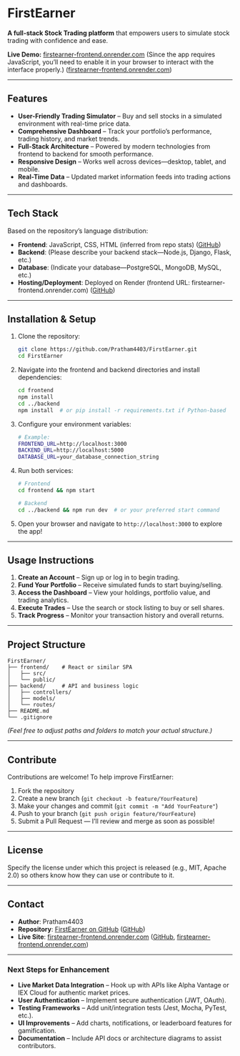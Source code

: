 # FirstEarner

**A full-stack Stock Trading platform** that empowers users to simulate stock trading with confidence and ease.

**Live Demo:** [firstearner-frontend.onrender.com](https://firstearner-frontend.onrender.com)
(Since the app requires JavaScript, you’ll need to enable it in your browser to interact with the interface properly.) ([firstearner-frontend.onrender.com][1])

---

## Features

* **User-Friendly Trading Simulator** – Buy and sell stocks in a simulated environment with real-time price data.
* **Comprehensive Dashboard** – Track your portfolio’s performance, trading history, and market trends.
* **Full-Stack Architecture** – Powered by modern technologies from frontend to backend for smooth performance.
* **Responsive Design** – Works well across devices—desktop, tablet, and mobile.
* **Real-Time Data** – Updated market information feeds into trading actions and dashboards.

---

## Tech Stack

Based on the repository’s language distribution:

* **Frontend**: JavaScript, CSS, HTML (inferred from repo stats) ([GitHub][2])
* **Backend**: (Please describe your backend stack—Node.js, Django, Flask, etc.)
* **Database**: (Indicate your database—PostgreSQL, MongoDB, MySQL, etc.)
* **Hosting/Deployment**: Deployed on Render (frontend URL: firstearner-frontend.onrender.com) ([GitHub][2])

---

## Installation & Setup

1. Clone the repository:

   ```bash
   git clone https://github.com/Pratham4403/FirstEarner.git
   cd FirstEarner
   ```
2. Navigate into the frontend and backend directories and install dependencies:

   ```bash
   cd frontend
   npm install
   cd ../backend
   npm install  # or pip install -r requirements.txt if Python-based
   ```
3. Configure your environment variables:

   ```bash
   # Example:
   FRONTEND_URL=http://localhost:3000
   BACKEND_URL=http://localhost:5000
   DATABASE_URL=your_database_connection_string
   ```
4. Run both services:

   ```bash
   # Frontend
   cd frontend && npm start

   # Backend
   cd ../backend && npm run dev  # or your preferred start command
   ```
5. Open your browser and navigate to `http://localhost:3000` to explore the app!

---

## Usage Instructions

1. **Create an Account** – Sign up or log in to begin trading.
2. **Fund Your Portfolio** – Receive simulated funds to start buying/selling.
3. **Access the Dashboard** – View your holdings, portfolio value, and trading analytics.
4. **Execute Trades** – Use the search or stock listing to buy or sell shares.
5. **Track Progress** – Monitor your transaction history and overall returns.

---

## Project Structure

```
FirstEarner/
├── frontend/    # React or similar SPA
│   ├── src/
│   └── public/
├── backend/     # API and business logic
│   ├── controllers/
│   ├── models/
│   └── routes/
├── README.md
└── .gitignore
```

*(Feel free to adjust paths and folders to match your actual structure.)*

---

## Contribute

Contributions are welcome! To help improve FirstEarner:

1. Fork the repository
2. Create a new branch (`git checkout -b feature/YourFeature`)
3. Make your changes and commit (`git commit -m "Add YourFeature"`)
4. Push to your branch (`git push origin feature/YourFeature`)
5. Submit a Pull Request — I’ll review and merge as soon as possible!

---

## License

Specify the license under which this project is released (e.g., MIT, Apache 2.0) so others know how they can use or contribute to it.

---

## Contact

* **Author**: Pratham4403
* **Repository**: [FirstEarner on GitHub](https://github.com/Pratham4403/FirstEarner) ([GitHub][2])
* **Live Site**: [firstearner-frontend.onrender.com](https://firstearner-frontend.onrender.com) ([GitHub][2], [firstearner-frontend.onrender.com][1])

---

### Next Steps for Enhancement

* **Live Market Data Integration** – Hook up with APIs like Alpha Vantage or IEX Cloud for authentic market prices.
* **User Authentication** – Implement secure authentication (JWT, OAuth).
* **Testing Frameworks** – Add unit/integration tests (Jest, Mocha, PyTest, etc.).
* **UI Improvements** – Add charts, notifications, or leaderboard features for gamification.
* **Documentation** – Include API docs or architecture diagrams to assist contributors.

[1]: https://firstearner-frontend.onrender.com/ "FirstEarner"
[2]: https://github.com/Pratham4403/FirstEarner "GitHub - Pratham4403/FirstEarner: A full stack Stock Trading platform."
